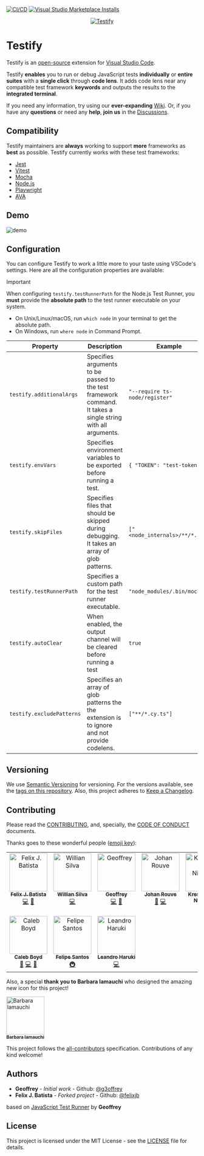 [![CI/CD](https://github.com/felixjb/testify/actions/workflows/ci-cd.yaml/badge.svg)](https://github.com/felixjb/testify/actions/workflows/ci-cd.yaml)
[![Visual Studio Marketplace Installs](https://img.shields.io/visual-studio-marketplace/i/felixjb.testify)](https://marketplace.visualstudio.com/items?itemName=felixjb.testify)

<p align="center">
  <a title="Run JavaScript tests easily using CodeLens" href="https://marketplace.visualstudio.com/items?itemName=felixjb.testify">
    <img src="https://raw.githubusercontent.com/felixjb/testify/main/resources/icon.png" alt="Testify"/>
  </a>
</p>

# Testify

Testify is an [open-source](https://github.com/felixjb/testify 'Open Testify on GitHub') extension for [Visual Studio Code](https://code.visualstudio.com 'Learn more about VSCode').

Testify **enables** you to run or debug JavaScript tests **individually** or **entire suites** with a **single click** through **code lens**. It adds code lens near any compatible test framework **keywords** and outputs the results to the **integrated terminal**.

If you need any information, try using our **ever-expanding** [Wiki](https://github.com/felixjb/testify/wiki). Or, if you have any **questions** or need any **help**, **join us** in the [Discussions](https://github.com/felixjb/testify/discussions).

## Compatibility

Testify maintainers are **always** working to support **more** frameworks as **best** as possible. Testify currently works with these test frameworks:

- [Jest](https://jestjs.io/)
- [Vitest](https://vitest.dev/)
- [Mocha](https://mochajs.org/)
- [Node.js](https://nodejs.org/api/test.html)
- [Playwright](https://playwright.dev/)
- [AVA](https://github.com/avajs/ava)

## Demo

![demo](resources/demo.gif)

## Configuration

You can configure Testify to work a little more to your taste using VSCode's settings. Here are all the configuration properties are available:

> [!IMPORTANT]
> When configuring `testify.testRunnerPath` for the Node.js Test Runner, you **must** provide the **absolute path** to the test runner executable on your system.
>
> - On Unix/Linux/macOS, run `which node` in your terminal to get the absolute path.
> - On Windows, run `where node` in Command Prompt.

| Property                  | Description                                                                                                     | Example                        | Default |
| ------------------------- | --------------------------------------------------------------------------------------------------------------- | ------------------------------ | ------- |
| `testify.additionalArgs`  | Specifies arguments to be passed to the test framework command.<br>It takes a single string with all arguments. | `"--require ts-node/register"` | `""`    |
| `testify.envVars`         | Specifies environment variables to be exported before running a test.                                           | `{ "TOKEN": "test-token" }`    | `{}`    |
| `testify.skipFiles`       | Specifies files that should be skipped during debugging.<br>It takes an array of glob patterns.                 | `["<node_internals>/**/*.js"]` | `[]`    |
| `testify.testRunnerPath`  | Specifies a custom path for the test runner executable.                                                         | `"node_modules/.bin/mocha"`    | `""`    |
| `testify.autoClear`       | When enabled, the output channel will be cleared before running a test                                          | `true`                         | `true`  |
| `testify.excludePatterns` | Specifies an array of glob patterns the the extension is to ignore and not provide codelens.                    | `["**/*.cy.ts"]`                         | `[]`  |

<!-- You can use this tool to generate a markdown table: https://www.tablesgenerator.com/markdown_tables# -->

## Versioning

We use [Semantic Versioning](https://semver.org/spec/v2.0.0.html) for versioning. For the versions available, see the [tags on this repository](https://github.com/felixjb/testify/tags).
Also, this project adheres to [Keep a Changelog](http://keepachangelog.com/).

## Contributing

Please read the [CONTRIBUTING](https://github.com/felixjb/testify/blob/main/CONTRIBUTING.md), and, specially, the [CODE OF CONDUCT](https://github.com/felixjb/testify/blob/main/CODE_OF_CONDUCT.md) documents.

Thanks goes to these wonderful people ([emoji key](https://github.com/kentcdodds/all-contributors#emoji-key)):

<!-- ALL-CONTRIBUTORS-LIST:START - Do not remove or modify this section -->
<!-- prettier-ignore-start -->
<!-- markdownlint-disable -->
<table>
  <tbody>
    <tr>
      <td align="center" valign="top" width="14.28%"><a href="https://github.com/felixjb"><img src="https://avatars2.githubusercontent.com/u/16679401?s=460&v=4?s=100" width="100px;" alt="Felix J. Batista"/><br /><sub><b>Felix J. Batista</b></sub></a><br /><a href="https://github.com/felixjb/testify/commits?author=felixjb" title="Code">💻</a> <a href="#ideas-felixjb" title="Ideas, Planning, & Feedback">🤔</a></td>
      <td align="center" valign="top" width="14.28%"><a href="https://github.com/silvawillian"><img src="https://avatars0.githubusercontent.com/u/11415256?v=4?s=100" width="100px;" alt="Willian Silva"/><br /><sub><b>Willian Silva</b></sub></a><br /><a href="https://github.com/felixjb/testify/commits?author=silvawillian" title="Code">💻</a></td>
      <td align="center" valign="top" width="14.28%"><a href="https://github.com/g3offrey"><img src="https://avatars1.githubusercontent.com/u/11151445?v=4?s=100" width="100px;" alt="Geoffrey"/><br /><sub><b>Geoffrey</b></sub></a><br /><a href="https://github.com/felixjb/testify/commits?author=g3offrey" title="Code">💻</a> <a href="#ideas-g3offrey" title="Ideas, Planning, & Feedback">🤔</a></td>
      <td align="center" valign="top" width="14.28%"><a href="https://github.com/ooga"><img src="https://avatars0.githubusercontent.com/u/3911114?v=4?s=100" width="100px;" alt="Johan Rouve"/><br /><sub><b>Johan Rouve</b></sub></a><br /><a href="https://github.com/felixjb/testify/issues?q=author%3Aooga" title="Bug reports">🐛</a> <a href="https://github.com/felixjb/testify/commits?author=ooga" title="Code">💻</a></td>
      <td align="center" valign="top" width="14.28%"><a href="https://github.com/nkreshchenko"><img src="https://avatars0.githubusercontent.com/u/26111050?v=4?s=100" width="100px;" alt="Kreshchenko Nickolay"/><br /><sub><b>Kreshchenko Nickolay</b></sub></a><br /><a href="https://github.com/felixjb/testify/commits?author=nkreshchenko" title="Code">💻</a> <a href="#ideas-nkreshchenko" title="Ideas, Planning, & Feedback">🤔</a></td>
      <td align="center" valign="top" width="14.28%"><a href="https://github.com/roggenbrot"><img src="https://avatars1.githubusercontent.com/u/41467575?v=4?s=100" width="100px;" alt="Sascha Dais"/><br /><sub><b>Sascha Dais</b></sub></a><br /><a href="https://github.com/felixjb/testify/issues?q=author%3Aroggenbrot" title="Bug reports">🐛</a> <a href="https://github.com/felixjb/testify/commits?author=roggenbrot" title="Code">💻</a> <a href="#ideas-roggenbrot" title="Ideas, Planning, & Feedback">🤔</a></td>
      <td align="center" valign="top" width="14.28%"><a href="https://github.com/LoveSponge"><img src="https://avatars3.githubusercontent.com/u/12626802?v=4?s=100" width="100px;" alt="Guy"/><br /><sub><b>Guy</b></sub></a><br /><a href="https://github.com/felixjb/testify/commits?author=LoveSponge" title="Code">💻</a></td>
    </tr>
    <tr>
      <td align="center" valign="top" width="14.28%"><a href="https://github.com/calebboyd"><img src="https://avatars2.githubusercontent.com/u/5818726?v=4?s=100" width="100px;" alt="Caleb Boyd"/><br /><sub><b>Caleb Boyd</b></sub></a><br /><a href="https://github.com/felixjb/testify/issues?q=author%3Acalebboyd" title="Bug reports">🐛</a> <a href="https://github.com/felixjb/testify/commits?author=calebboyd" title="Code">💻</a> <a href="#maintenance-calebboyd" title="Maintenance">🚧</a></td>
      <td align="center" valign="top" width="14.28%"><a href="http://felipecrs.com"><img src="https://avatars.githubusercontent.com/u/29582865?v=4?s=100" width="100px;" alt="Felipe Santos"/><br /><sub><b>Felipe Santos</b></sub></a><br /><a href="#infra-felipecrs" title="Infrastructure (Hosting, Build-Tools, etc)">🚇</a></td>
      <td align="center" valign="top" width="14.28%"><a href="https://github.com/Beleren"><img src="https://avatars.githubusercontent.com/u/11512170?v=4?s=100" width="100px;" alt="Leandro Haruki"/><br /><sub><b>Leandro Haruki</b></sub></a><br /><a href="https://github.com/felixjb/testify/commits?author=Beleren" title="Code">💻</a></td>
    </tr>
  </tbody>
</table>

<!-- markdownlint-restore -->
<!-- prettier-ignore-end -->

<!-- ALL-CONTRIBUTORS-LIST:END -->

Also, a special **thank you to Barbara Iamauchi** who designed the amazing new icon for this project!

[<img src="https://raw.githubusercontent.com/felixjb/testify/main/resources/babi.jpg" width="100px;" alt="Barbara Iamauchi"/><br /><sub><b>Barbara Iamauchi</b></sub>](https://www.linkedin.com/in/barbara-iamauchi-772732121/)<br />

This project follows the [all-contributors](https://github.com/kentcdodds/all-contributors) specification. Contributions of any kind welcome!

## Authors

- **Geoffrey** - _Initial work_ - Github: [@g3offrey](https://github.com/g3offrey)
- **Felix J. Batista** - _Forked project_ - Github: [@felixjb](https://github.com/felixjb)

based on [JavaScript Test Runner](https://github.com/g3offrey/javascript-test-runner) by **Geoffrey**

## License

This project is licensed under the MIT License - see the [LICENSE](https://github.com/felixjb/testify/blob/main/LICENSE) file for details.
